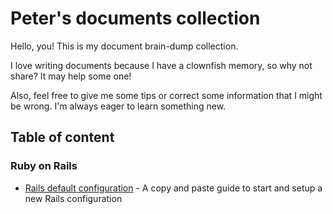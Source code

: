 # Peter's documents collection

Hello, you! This is my document brain-dump collection.

I love writing documents because I have a clownfish memory, so why not share? It may help some one!

Also, feel free to give me some tips or correct some information that I might be wrong. I'm always eager to learn something new.

## Table of content

### Ruby on Rails

- [Rails default configuration](https://github.com/PeterDev-89/peter-docs-collection/blob/main/rail_default_config.md) - A copy and paste guide to start and setup a new Rails configuration
